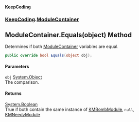 #### [KeepCoding](index.md 'index')
### [KeepCoding](KeepCoding.md 'KeepCoding').[ModuleContainer](ModuleContainer.md 'KeepCoding.ModuleContainer')
## ModuleContainer.Equals(object) Method
Determines if both [ModuleContainer](ModuleContainer.md 'KeepCoding.ModuleContainer') variables are equal.  
```csharp
public override bool Equals(object obj);
```
#### Parameters
<a name='KeepCoding_ModuleContainer_Equals(object)_obj'></a>
`obj` [System.Object](https://docs.microsoft.com/en-us/dotnet/api/System.Object 'System.Object')  
The comparison.
  
#### Returns
[System.Boolean](https://docs.microsoft.com/en-us/dotnet/api/System.Boolean 'System.Boolean')  
True if both contain the same instance of [KMBombModule](https://docs.microsoft.com/en-us/dotnet/api/KMBombModule 'KMBombModule'), `null`, [KMNeedyModule](https://docs.microsoft.com/en-us/dotnet/api/KMNeedyModule 'KMNeedyModule')
